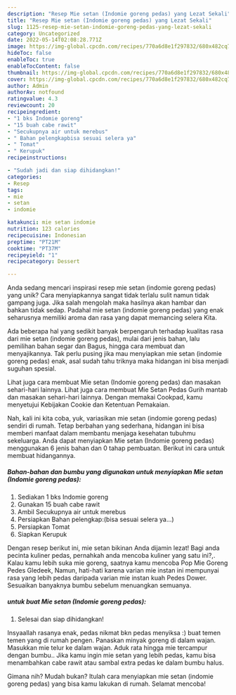 ```yaml
---
description: "Resep Mie setan (Indomie goreng pedas) yang Lezat Sekali"
title: "Resep Mie setan (Indomie goreng pedas) yang Lezat Sekali"
slug: 1125-resep-mie-setan-indomie-goreng-pedas-yang-lezat-sekali
category: Uncategorized
date: 2022-05-14T02:08:28.771Z
image: https://img-global.cpcdn.com/recipes/770a6d8e1f297832/680x482cq70/mie-setan-indomie-goreng-pedas-foto-resep-utama.jpg
hideToc: false
enableToc: true
enableTocContent: false
thumbnail: https://img-global.cpcdn.com/recipes/770a6d8e1f297832/680x482cq70/mie-setan-indomie-goreng-pedas-foto-resep-utama.jpg
cover: https://img-global.cpcdn.com/recipes/770a6d8e1f297832/680x482cq70/mie-setan-indomie-goreng-pedas-foto-resep-utama.jpg
author: Admin
authorAv: notfound
ratingvalue: 4.3
reviewcount: 20
recipeingredient:
- "1 bks Indomie goreng"
- "15 buah cabe rawit"
- "Secukupnya air untuk merebus"
- " Bahan pelengkapbisa sesuai selera ya"
- " Tomat"
- " Kerupuk"
recipeinstructions:

- "Sudah jadi dan siap dihidangkan!"
categories:
- Resep
tags:
- mie
- setan
- indomie

katakunci: mie setan indomie 
nutrition: 123 calories
recipecuisine: Indonesian
preptime: "PT21M"
cooktime: "PT37M"
recipeyield: "1"
recipecategory: Dessert

---
```





Anda sedang mencari inspirasi resep mie setan (indomie goreng pedas) yang unik? Cara menyiapkannya sangat tidak terlalu sulit namun tidak gampang juga. Jika salah mengolah maka hasilnya akan hambar dan bahkan tidak sedap. Padahal mie setan (indomie goreng pedas) yang enak seharusnya memiliki aroma dan rasa yang dapat memancing selera Kita.





Ada beberapa hal yang sedikit banyak berpengaruh terhadap kualitas rasa dari mie setan (indomie goreng pedas), mulai dari jenis bahan, lalu pemilihan bahan segar dan Bagus, hingga cara membuat dan menyajikannya. Tak perlu pusing jika mau menyiapkan mie setan (indomie goreng pedas) enak,      asal sudah tahu triknya maka hidangan ini bisa menjadi suguhan spesial.














Lihat juga cara membuat Mie setan (Indomie goreng pedas) dan masakan sehari-hari lainnya. Lihat juga cara membuat Mie Setan Pedas Gurih mantab dan masakan sehari-hari lainnya. Dengan memakai Cookpad, kamu menyetujui Kebijakan Cookie dan Ketentuan Pemakaian.






Nah, kali ini kita coba, yuk, variasikan mie setan (indomie goreng pedas) sendiri di rumah. Tetap berbahan yang sederhana, hidangan ini bisa memberi manfaat dalam membantu menjaga kesehatan tubuhmu sekeluarga. Anda dapat menyiapkan Mie setan (Indomie goreng pedas) menggunakan 6 jenis bahan dan 0 tahap pembuatan. Berikut ini cara untuk membuat hidangannya.

<!--inarticleads1-->

##### Bahan-bahan dan bumbu yang digunakan untuk menyiapkan Mie setan (Indomie goreng pedas):

1. Sediakan 1 bks Indomie goreng
1. Gunakan 15 buah cabe rawit
1. Ambil Secukupnya air untuk merebus
1. Persiapkan  Bahan pelengkap:(bisa sesuai selera ya...)
1. Persiapkan  Tomat
1. Siapkan  Kerupuk


Dengan resep berikut ini, mie setan bikinan Anda dijamin lezat! Bagi anda pecinta kuliner pedas, pernahkah anda mencoba kuliner yang satu ini?,. Kalau kamu lebih suka mie goreng, saatnya kamu mencoba Pop Mie Goreng Pedes Gledeek, Namun, hati-hati karena varian mie instan ini mempunyai rasa yang lebih pedas daripada varian mie instan kuah Pedes Dower. Sesuaikan banyaknya bumbu sebelum menuangkan semuanya. 

<!--inarticleads2-->

#####  untuk buat Mie setan (Indomie goreng pedas):


1. Selesai dan siap dihidangkan!

Insyaallah rasanya enak, pedas nikmat bkn pedas menyiksa :) buat temen temen yang di rumah pengen. Panaskan minyak goreng di dalam wajan. Masukkan mie telur ke dalam wajan. Aduk rata hingga mie tercampur dengan bumbu.. Jika kamu ingin mie setan yang lebih pedas, kamu bisa menambahkan cabe rawit atau sambal extra pedas ke dalam bumbu halus. 

Gimana nih? Mudah bukan? Itulah cara menyiapkan mie setan (indomie goreng pedas) yang bisa kamu lakukan di rumah. Selamat mencoba!
